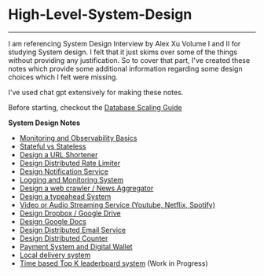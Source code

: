 # High-Level-System-Design
---

I am referencing System Design Interview by Alex Xu Volume I and II for studying System design.
I felt that it just skims over some of the things without providing any justification. So to cover that part, I've created these notes 
which provide some additional information regarding some design choices which I felt were missing.

I've used chat gpt extensively for making these notes.

Before starting, checkout the [Database Scaling Guide](database/)

**System Design Notes**
* [Monitoring and Observability Basics](monitoring_observability_basics/)
* [Stateful vs Stateless](Stateful_VS_Stateless/)
* [Design a URL Shortener](short_url/)
* [Design Distributed Rate Limiter](Rate_Limiter/)
* [Design Notification Service](Notification_Service/)
* [Logging and Monitoring System](logging_and_monitoring/)
* [Design a web crawler / News Aggregator](web_crawler/)
* [Design a typeahead System](typeahead_system/)
* [Video or Audio Streaming Service (Youtube, Netflix, Spotify)](youtube/)
* [Design Dropbox / Google Drive](dropbox/)
* [Design Google Docs](google_docs/)
* [Design Distributed Email Service](email_service/)
* [Design Distributed Counter](distributed_counter/)
* [Payment System and Digital Wallet](wallet/)
* [Local delivery system](delivery_system/)
* [Time based Top K leaderboard system](leaderboard/) (Work in Progress)